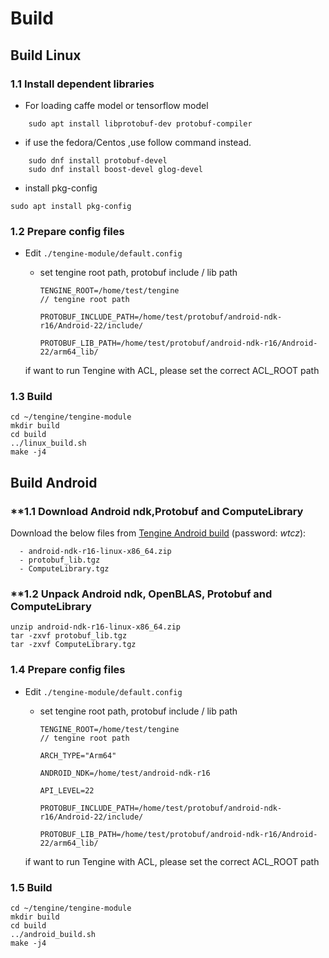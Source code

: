 # Build 

## Build Linux

### **1.1 Install dependent libraries**

* For loading caffe model or tensorflow model
``` 
    sudo apt install libprotobuf-dev protobuf-compiler
```

* if use the fedora/Centos ,use follow command instead.
```
    sudo dnf install protobuf-devel
    sudo dnf install boost-devel glog-devel
```
* install pkg-config
```
sudo apt install pkg-config
```
### **1.2 Prepare config files**
* Edit `./tengine-module/default.config`

    * set tengine root path, protobuf include / lib path
        ```
        TENGINE_ROOT=/home/test/tengine                                                 // tengine root path

        PROTOBUF_INCLUDE_PATH=/home/test/protobuf/android-ndk-r16/Android-22/include/

        PROTOBUF_LIB_PATH=/home/test/protobuf/android-ndk-r16/Android-22/arm64_lib/
        ```
    if want to run Tengine with ACL, please set the correct ACL_ROOT path

### **1.3 Build**
```
cd ~/tengine/tengine-module
mkdir build
cd build
../linux_build.sh
make -j4
```

## Build Android

### **1.1 Download Android ndk,Protobuf and ComputeLibrary

Download the below files from [Tengine Android build](https://pan.baidu.com/s/1-zsqxXXcZEXmCip-nQzcIw) (password: *wtcz*):
```
  - android-ndk-r16-linux-x86_64.zip
  - protobuf_lib.tgz
  - ComputeLibrary.tgz
```
### **1.2 Unpack Android ndk, OpenBLAS, Protobuf and ComputeLibrary
```
unzip android-ndk-r16-linux-x86_64.zip
tar -zxvf protobuf_lib.tgz
tar -zxvf ComputeLibrary.tgz
```
### **1.4 Prepare config files**
* Edit `./tengine-module/default.config`

    * set tengine root path, protobuf include / lib path
        ```
        TENGINE_ROOT=/home/test/tengine                                                 // tengine root path

        ARCH_TYPE="Arm64"

        ANDROID_NDK=/home/test/android-ndk-r16

        API_LEVEL=22

        PROTOBUF_INCLUDE_PATH=/home/test/protobuf/android-ndk-r16/Android-22/include/

        PROTOBUF_LIB_PATH=/home/test/protobuf/android-ndk-r16/Android-22/arm64_lib/
        ```
    if want to run Tengine with ACL, please set the correct ACL_ROOT path
### **1.5 Build**
```
cd ~/tengine/tengine-module
mkdir build
cd build
../android_build.sh
make -j4
```
